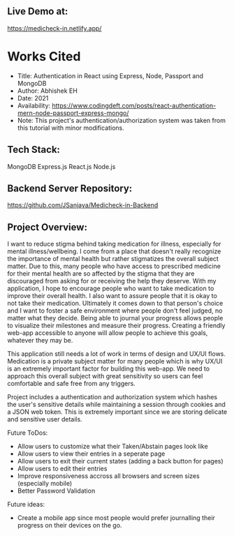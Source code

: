 ## Live Demo at:
https://medicheck-in.netlify.app/


# Works Cited
* Title: Authentication in React using Express, Node, Passport and MongoDB
* Author: Abhishek EH
* Date: 2021
* Availability: https://www.codingdeft.com/posts/react-authentication-mern-node-passport-express-mongo/
* Note: This project's authentication/authorization system was taken from this tutorial with minor modifications.

## Tech Stack:
MongoDB
Express.js
React.js
Node.js

## Backend Server Repository:
https://github.com/JSanjaya/Medicheck-in-Backend

## Project Overview:
I want to reduce stigma behind taking medication for illness, especially for mental illness/wellbeing. I come from a place that doesn't really recognize the importance of mental health but rather stigmatizes the overall subject matter. Due to this, many people who have access to prescribed medicine for their mental health are so affected by the stigma that they are discouraged from asking for or receiving the help they deserve. With my application, I hope to encourage people who want to take medication to improve their overall health. I also want to assure people that it is okay to not take their medication. Ultimately it comes down to that person's choice and I want to foster a safe environment where people don't feel judged, no matter what they decide. Being able to journal your progress allows people to visualize their milestones and measure their progress. Creating a friendly web-app accessible to anyone will allow people to achieve this goals, whatever they may be.

This application still needs a lot of work in terms of design and UX/UI flows. 
Medication is a private subject matter for many people which is why UX/UI is an extremely important factor for building this web-app. We need to approach this overall subject with great sensitivity so users can feel comfortable and safe free from any triggers.

Project includes a authentication and authorization system which hashes the user's sensitive details while maintaining a session through cookies and a JSON web token. This is extremely important since we are storing delicate and sensitive user details.

Future ToDos:
- Allow users to customize what their Taken/Abstain pages look like
- Allow users to view their entries in a seperate page
- Allow users to exit their current states (adding a back button for pages)
- Allow users to edit their entries
- Improve responsiveness accross all browsers and screen sizes (especially mobile)
- Better Password Validation

Future ideas:
- Create a mobile app since most people would prefer journalling their progress on their devices on the go.

